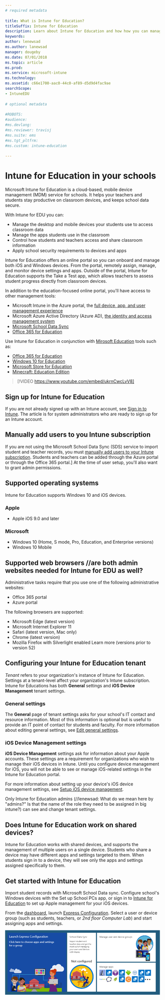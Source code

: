 ```yaml
---
# required metadata

title: What is Intune for Education?
titleSuffix: Intune for Education
description: Learn about Intune for Education and how how you can manage iOS and Windows devices in an educational environment.
keywords:
author: lenewsad
ms.author: lanewsad
manager: dougeby
ms.date: 07/01/2018
ms.topic: article
ms.prod:
ms.service: microsoft-intune
ms.technology:
ms.assetid: c66e1700-aac0-44c0-af89-d5d9d4fac9ae
searchScope:
- IntuneEDU

# optional metadata

#ROBOTS:
#audience:
#ms.devlang:
#ms.reviewer: travisj
#ms.suite: ems
#ms.tgt_pltfrm:
#ms.custom: intune-education

---
```


# Intune for Education in your schools

Microsoft Intune for Education is a cloud-based, mobile device management (MDM) service for schools. It helps your teachers and students stay productive on classroom devices, and keeps school data secure. 

With Intune for EDU you can:
* Manage the desktop and mobile devices your students use to access classroom data
* Manage the apps students use in the classroom
* Control how students and teachers access and share classroom information
* Apply school security requirements to devices and apps

Intune for Education offers an online portal so you can onboard and manage both iOS and Windows devices. From the portal, remotely assign, manage, and monitor device settings and apps. Outside of the portal, Intune for Education supports the Take a Test app, which allows teachers to assess student progress directly from classroom devices.

In addition to the education-focused online portal, you'll have access to other management tools:
* Microsoft Intune in the Azure portal, the [full device, app, and user management experience](https://docs.microsoft.com/intune/understand-explore/introduction-to-microsoft-intune)
* Microsoft Azure Active Directory (Azure AD), [the identity and access management system](https://docs.microsoft.com/azure/active-directory/active-directory-administer)
* [Microsoft School Data Sync](https://sds.microsoft.com)
* [Office 365 for  Education](https://support.office.com/article/Get-started-with-Office-365-Education-AB02ABE5-A1EE-458C-B749-5B44416CCF14)

Use Intune for Education in conjunction with [Mirosoft Education](https://docs.microsoft.com/education/#pivot=itpro) tools such as:

- [Office 365 for Education](https://support.office.com/article/Set-up-Office-365-for-business-6a3a29a0-e616-4713-99d1-15eda62d04fa)
- [Windows 10 for Education](https://docs.microsoft.com/education/windows)
- [Microsoft Store for Education](https://docs.microsoft.com/microsoft-store/index?toc=/microsoft-store/education/toc.json)
- [Minecraft: Education Edition](https://docs.microsoft.com/education/windows/school-get-minecraft)

> [!VIDEO https://www.youtube.com/embed/ukrnCwcLvV8]

## Sign up for Intune for Education
If you are not already signed up with an Intune account, see [Sign in to Intune](https://docs.microsoft.com/en-us/intune/account-sign-up). The article is for system administrators who are ready to sign up for an Intune account.  

## Manually add users to you Intune subscription
If you are not using the Microsoft School Data Sync (SDS) service to import student and teacher records, you must [manually add users to your Intune subscription](https://docs.microsoft.com/en-us/intune/users-add). Students and teachers can be added through the Azure portal or through the Office 365 portal.] At the time of user setup, you'll also want to grant admin permissions. 

## Supported operating systems
Intune for Education supports Windows 10 and iOS devices. 

### Apple
* Apple iOS 9.0 and later

### Microsoft
* Windows 10 (Home, S mode, Pro, Education, and Enterprise versions)
* Windows 10 Mobile

## Supported web browsers //are both admin websites needed for Intune for EDU as well?
Administrative tasks require that you use one of the following administrative websites:
* Office 365 portal
* Azure portal

The following browsers are supported:

* Microsoft Edge (latest version)
* Microsoft Internet Explorer 11
* Safari (latest version, Mac only)
* Chrome (latest version)
* Mozilla Firefox with Silverlight enabled Learn more (versions prior to version 52)

## Configuring your Intune for Education tenant
*Tenant* refers to your organization's instance of Intune for Education. Settings at a tenant-level affect your organization's Intune subscription. Intune for Educations has both **General** settings and **iOS Device Management** tenant settings. 

### General settings
The **General** page of tenant settings asks for your school's IT contact and resource information. Most of this information is optional but is useful to provide an IT point of contact for students and faculty.  For more information about editing general settings, see [Edit general settings](edu-tenant-general-settings.md). 

### iOS Device Management settings  
**iOS Device Management** settings ask for information about your Apple accounts.  These settings are a requirement for organizations who wish to manage their iOS devices in Intune. Until you configure device management for iOS, you will not be able to see or manage iOS-related settings in the Intune for Education portal.

For more information about setting up your device's iOS device management settings, see [Setup iOS device management](setup-ios-device-management.md).

Only Intune for Education admins (//lenewsad: What do we mean here by "admins?" Is that the name of the role they need to be assigned in big intune?) can see and change tenant settings.

## Does Intune for Education work on shared devices?  
Intune for Education works with shared devices, and supports the management of multiple users on a single device. Students who share a device may have different apps and settings targeted to them. When students sign in to a device, they will see only the apps and settings assigned specifically to them.

## Get started with Intune for Education
Import student records with Microsoft School Data sync. Configure school's Windows devices with the Set up School PCs app, or sign in to [Intune for Education](https://intuneeducation.portal.azure.com) to set up Apple management for your iOS devices.

From the [dashboard](how-do-i-customize-my-dashboard.md), launch [Express Configuration](what-is-express-configuration.md). Select a user or device group (such as students, teachers, or _2nd floor Computer Lab_) and start assigning apps and settings.

![A screenshot of the landing page once logged in to Intune for Education.](./media/dashboard-001-landing-page.png)
